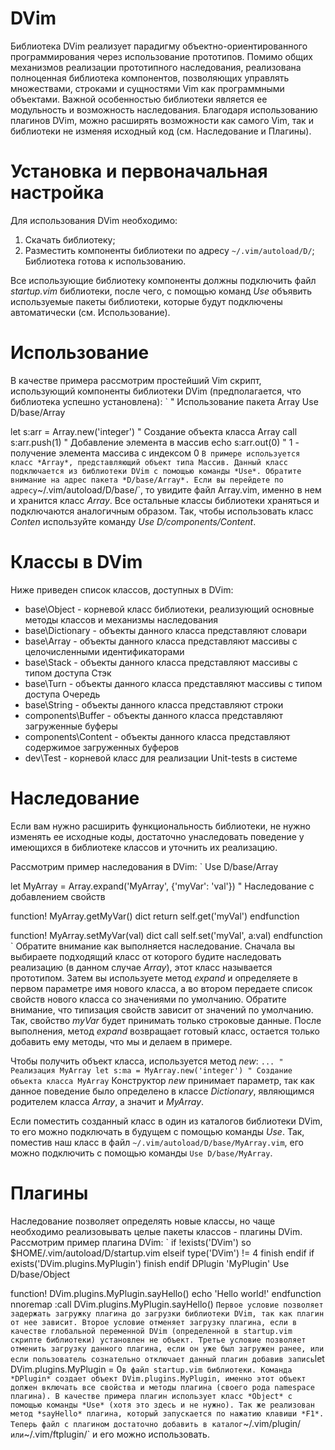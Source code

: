 DVim
===
Библиотека DVim реализует парадигму объектно-ориентированного программирования через использование прототипов. Помимо общих механизмов реализации прототипного наследования, реализована полноценная библиотека компонентов, позволяющих управлять множествами, строками и сущностями Vim как программными объектами. Важной особенностью библиотеки является ее модульность и возможность наследования. Благодаря использованию плагинов DVim, можно расширять возможности как самого Vim, так и библиотеки не изменяя исходный код (см. Наследование и Плагины).

Установка и первоначальная настройка
===
Для использования DVim необходимо:
1. Скачать библиотеку;
2. Разместить компоненты библиотеки по адресу `~/.vim/autoload/D/`;
Библиотека готова к использованию.

Все использующие библиотеку компоненты должны подключить файл *startup.vim* библиотеки, после чего, с помощью команд *Use* объявить используемые пакеты библиотеки, которые будут подключены автоматически (см. Использование).

Использование
===
В качестве примера рассмотрим простейший Vim скрипт, использующий компоненты библиотеки DVim (предполагается, что библиотека успешно установлена):
`
 " Использование пакета Array
 Use D/base/Array
 
 let s:arr = Array.new('integer') " Создание объекта класса Array
 call s:arr.push(1) " Добавление элемента в массив
 echo s:arr.out(0) " 1 - получение элемента массива с индексом 0
`
В примере используется класс *Array*, представляющий объект типа Массив. Данный класс подключается из библиотеки DVim с помощью команды *Use*. Обратите внимание на адрес пакета *D/base/Array*. Если вы перейдете по адресу `~/.vim/autoload/D/base/`, то увидите файл Array.vim, именно в нем и хранится класс *Array*. Все остальные классы библиотеки храняться и подключаются аналогичным образом. Так, чтобы использовать класс *Conten* используйте команду *Use D/components/Content*.

Классы в DVim
===
Ниже приведен список классов, доступных в DVim:
- base\Object - корневой класс библиотеки, реализующий основные методы классов и механизмы наследования
- base\Dictionary - объекты данного класса представляют словари
- base\Array - объекты данного класса представляют массивы с целочисленными идентификаторами
- base\Stack - объекты данного класса представляют массивы с типом доступа Стэк
- base\Turn - объекты данного класса представляют массивы с типом доступа Очередь
- base\String - объекты данного класса представляют строки
- components\Buffer - объекты данного класса представляют загруженные буферы
- components\Content - объекты данного класса представляют содержимое загруженных буферов
- dev\Test - корневой класс для реализации Unit-tests в системе

Наследование
===
Если вам нужно расширить функциональность библиотеки, не нужно изменять ее исходные коды, достаточно унаследовать поведение у имеющихся в библиотеке классов и уточнить их реализацию.

Рассмотрим пример наследования в DVim:
`
 Use D/base/Array
 
 let MyArray = Array.expand('MyArray', {'myVar': 'val'}) " Наследование с добавлением свойств
  
 function! MyArray.getMyVar() dict
   return self.get('myVal')
 endfunction
  
 function! MyArray.setMyVar(val) dict
   call self.set('myVal', a:val)
 endfunction
`
Обратите внимание как выполняется наследование. Сначала вы выбираете подходящий класс от которого будите наследовать реализацию (в данном случае *Array*), этот класс называется прототипом. Затем вы используете метод *expand* и определяете в первом параметре имя нового класса, а во втором передаете список свойств нового класса со значениями по умолчанию. Обратите внимание, что типизация свойств зависит от значений по умолчанию. Так, свойство *myVar* будет принимать только строковые данные. После выполнения, метод *expand* возвращает готовый класс, остается только добавить ему методы, что мы и делаем в примере.

Чтобы получить объект класса, используется метод *new*:
`
 ... " Реализация MyArray
 let s:ma = MyArray.new('integer') " Создание объекта класса MyArray
`
Конструктор *new* принимает параметр, так как данное поведение было определено в классе *Dictionary*, являющимся родителем класса *Array*, а значит и *MyArray*.

Если поместить созданный класс в один из каталогов библиотеки DVim, то его можно подключать в будущем с помощью команды *Use*. Так, поместив наш класс в файл `~/.vim/autoload/D/base/MyArray.vim`, его можно подключить с помощью команды `Use D/base/MyArray`.

Плагины
===
Наследование позволяет определять новые классы, но чаще необходимо реализовывать целые пакеты классов - плагины DVim. Рассмотрим пример плагина DVim:
`
 if !exists('DVim')
   so $HOME/.vim/autoload/D/startup.vim
 elseif type('DVim') != 4
   finish
 endif
 if exists('DVim.plugins.MyPlugin')
   finish
 endif
 DPlugin 'MyPlugin'
 Use D/base/Object
 
 function! DVim.plugins.MyPlugin.sayHello()
   echo 'Hello world!'
 endfunction
 nnoremap <F1> :call DVim.plugins.MyPlugin.sayHello()<CR>
`
Первое условие позволяет задержать загружку плагина до загрузки библиотеки DVim, так как плагин от нее зависит. Второе условие отменяет загрузку плагина, если в качестве глобальной переменной DVim (определенной в startup.vim скрипте библиотеки) установлен не объект. Третье условие позволяет отменить загрузку данного плагина, если он уже был загружен ранее, или если пользователь сознательно отключает данный плагин добавив запись `let DVim.plugins.MyPlugin = 0` в файл startup.vim библиотеки. Команда *DPlugin* создает объект DVim.plugins.MyPlugin, именно этот объект должен включать все свойства и методы плагина (своего рода namespace плагина). В качестве примера плагин использует класс *Object* с помощью команды *Use* (хотя это здесь и не нужно). Так же реализован метод *sayHello* плагина, который запускается по нажатию клавиши *F1*. Теперь файл с плагином достаточно добавить в каталог `~/.vim/plugin/` или `~/.vim/ftplugin/` и его можно использовать.
